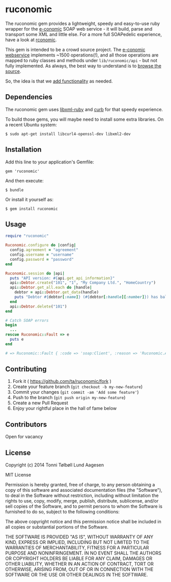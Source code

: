 # ruconomic

The ruconomic gem provides a lightweight, speedy and easy-to-use ruby wrapper for the [e-conomic](http://www.e-conomic.com) SOAP web service - it will build, parse and transport some XML and little else. For a more full SOAPedelic experience, have a look at [rconomic](https://github.com/lokalebasen/rconomic). 

This gem is intended to be a crowd source project. The [e-conomic webservice](https://api.e-conomic.com/secure/api1/EconomicWebService.asmx) implements ~1500 operations(!), and all those operations are mapped to ruby classes and methods under ```lib/ruconomic/api``` - but not fully implemented. As always, the best way to understand is to [browse the source](https://github.com/ta/ruconomic/tree/master/lib/ruconomic/api).

So, the idea is that we [add functionality](https://github.com/ta/ruconomic#contributing) as needed.

## Dependencies

The ruconomic gem uses [libxml-ruby](https://github.com/xml4r/libxml-ruby) and [curb](https://github.com/taf2/curb) for that speedy experience.

To build those gems, you will maybe need to install some extra libraries. On a recent Ubuntu system:

```
$ sudo apt-get install libcurl4-openssl-dev libxml2-dev
```

## Installation

Add this line to your application's Gemfile:

    gem 'ruconomic'

And then execute:

    $ bundle

Or install it yourself as:

    $ gem install ruconomic

## Usage

```ruby
require "ruconomic"

Ruconomic.configure do |config|
  config.agreement = "agreement"
  config.username = "username"
  config.password = "password"
end

Ruconomic.session do |api|
  puts "API version: #{api.get_api_information}"
  api::Debtor.create("101", "1", "My Company Ltd.", "HomeCountry")
  api::Debtor.get_all.each do |handle|
    debtor = api::Debtor.get_data(handle)
    puts "Debtor #{debtor[:name]} (#{debtor[:handle][:number]}) has balance: #{debtor[:balance]}"
  end
  api::Debtor.delete("101")
end

# Catch SOAP errors
begin
  ...
rescue Ruconomic::Fault => e
  puts e
end

# => Ruconomic::Fault { :code => 'soap:Client', :reason => 'Ruconomic.Api.Exceptions.IntegrityException(E06000): The debtor does not exist. (id=<id>)', :details => '' }
```

## Contributing

1. Fork it ( https://github.com/ta/ruconomic/fork )
2. Create your feature branch (`git checkout -b my-new-feature`)
3. Commit your changes (`git commit -am 'Add some feature'`)
4. Push to the branch (`git push origin my-new-feature`)
5. Create a new Pull Request
6. Enjoy your rightful place in the hall of fame below

## Contributors

Open for vacancy

## License

Copyright (c) 2014 Tonni Tølbøll Lund Aagesen

MIT License

Permission is hereby granted, free of charge, to any person obtaining
a copy of this software and associated documentation files (the
"Software"), to deal in the Software without restriction, including
without limitation the rights to use, copy, modify, merge, publish,
distribute, sublicense, and/or sell copies of the Software, and to
permit persons to whom the Software is furnished to do so, subject to
the following conditions:

The above copyright notice and this permission notice shall be
included in all copies or substantial portions of the Software.

THE SOFTWARE IS PROVIDED "AS IS", WITHOUT WARRANTY OF ANY KIND,
EXPRESS OR IMPLIED, INCLUDING BUT NOT LIMITED TO THE WARRANTIES OF
MERCHANTABILITY, FITNESS FOR A PARTICULAR PURPOSE AND
NONINFRINGEMENT. IN NO EVENT SHALL THE AUTHORS OR COPYRIGHT HOLDERS BE
LIABLE FOR ANY CLAIM, DAMAGES OR OTHER LIABILITY, WHETHER IN AN ACTION
OF CONTRACT, TORT OR OTHERWISE, ARISING FROM, OUT OF OR IN CONNECTION
WITH THE SOFTWARE OR THE USE OR OTHER DEALINGS IN THE SOFTWARE.
